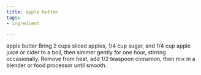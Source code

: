 ```yaml
---
title: apple butter
tags:
- ingredient

---
```

apple butter Bring 2 cups sliced apples, 1/4 cup sugar, and 1/4 cup apple juice or cider to a boil, then simmer gently for one hour, stirring occasionally. Remove from heat, add 1/2 teaspoon cinnamon, then mix in a blender or food processor until smooth.
